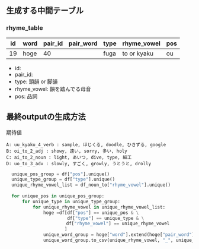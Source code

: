 

## 生成する中間テーブル
### rhyme_table

|id|word|pair_id|pair_word|type|rhyme_vowel|pos|
|----|----|----|----|----|----|----|
|19|hoge|40||fuga|to or kyaku|ou|noun|

* id:
* pair_id:
* type: 頭韻 or 脚韻
* rhyme_vowel: 韻を踏んでる母音
* pos: 品詞

## 最終outputの生成方法

期待値
```buildoutcfg
A: uu_kyaku_4_verb : sample, ほじくる, doodle, ひきずる, google
B: oi_to_2_adj : showy, 遠い, sorry, 多い, holy
C: ai_to_2_noun : light, あいつ, dive, type, 細工
D: uo_to_3_adv : slowly, すごく, growly, うとうと, drolly
```

```python
  unique_pos_group = df["pos"].unique()
  unique_type_group = df["type"].unique()
  unique_rhyme_vowel_list = df_noun_to["rhyme_vowel"].unique()
  
  for unique_pos in unique_pos_group:
      for unique_type in unique_type_group:
          for unique_rhyme_vowel in unique_rhyme_vowel_list:
              hoge =df[df["pos"] == unique_pos & \
                       df["type"] == unique_type & \
    　　　　　　　       df["rhyme_vowel"] == unique_rhyme_vowel
                      ]
              unique_word_group = hoge["word"].extend(hoge["pair_word"]).unique()
              unique_word_group.to_csv(unique_rhyme_vowel, "_", unique_type, "_", unique_pos, ".csv", )
```
